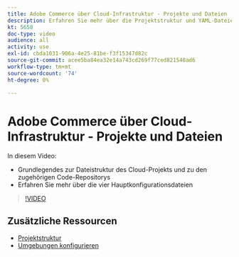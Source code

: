 ```yaml
---
title: Adobe Commerce über Cloud-Infrastruktur - Projekte und Dateien
description: Erfahren Sie mehr über die Projektstruktur und YAML-Dateien. Machen Sie sich mit der Dateistruktur des Cloud-Projekts und allen erforderlichen Repositorys vertraut.
kt: 5658
doc-type: video
audience: all
activity: use
exl-id: cbda1031-906a-4e25-81be-f3f15347d82c
source-git-commit: acee5ba84ea32e14a743cd269f77ced821548ad6
workflow-type: tm+mt
source-wordcount: '74'
ht-degree: 0%

---
```


# Adobe Commerce über Cloud-Infrastruktur - Projekte und Dateien

In diesem Video:

- Grundlegendes zur Dateistruktur des Cloud-Projekts und zu den zugehörigen Code-Repositorys
- Erfahren Sie mehr über die vier Hauptkonfigurationsdateien

>[!VIDEO](https://video.tv.adobe.com/v/35694?quality=12&learn=on)

## Zusätzliche Ressourcen

- [Projektstruktur](https://devdocs.magento.com/cloud/project/project-start.html)
- [Umgebungen konfigurieren](https://devdocs.magento.com/cloud/env/environments.html)
